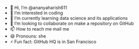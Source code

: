 - 👋 Hi, I’m @ananyaharish611
- 👀 I’m interested in coding
- 🌱 I’m currently learning data science and its applications
- 💞️ I’m looking to collaborate on make a repository on GitHub
- 📫 How to reach me mail me
- 😄 Pronouns: she
- ⚡ Fun fact: GitHub HQ is in San Francisco

<!---
ananyaharish611/ananyaharish611 is a ✨ special ✨ repository because its `README.md` (this file) appears on your GitHub profile.
You can click the Preview link to take a look at your changes.
--->
